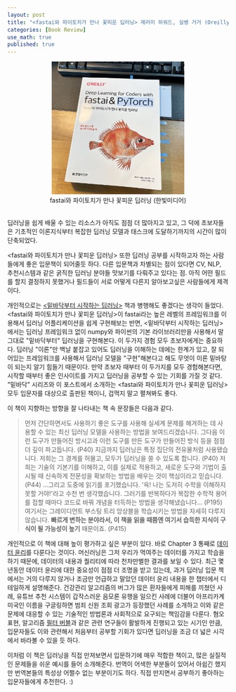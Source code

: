 ```yaml
---
layout: post
title: "<fastai와 파이토치가 만나 꽃피운 딥러닝> 제러미 하워드, 실뱅 거거 (Oreilly, 한빛미디어)"
categories: [Book Review]
use_math: true
published: true
---
```



<center><img src="/assets/img/220331-1.png" width="60%" height="60%"><figcaption>fastai와 파이토치가 만나 꽃피운 딥러닝 (한빛미디어)</figcaption></center>
<br>

딥러닝을 쉽게 배울 수 있는 리소스가 아직도 점점 더 많아지고 있고,
그 덕에 초보자들은 기초적인 이론지식부터 복잡한 딥러닝 모델과 태스크에 도달하기까지의 시간이 많이 단축되었다.

\<fastai와 파이토치가 만나 꽃피운 딥러닝\> 또한 딥러닝 공부를 시작하고자 하는 사람들에게 좋은 입문책이 되어줄듯 하다.
다른 입문책과 차별되는 점이 있다면 CV, NLP, 추천시스템과 같은 굵직한 딥러닝 분야들 맛보기를 다뤄주고 있다는 점.
아직 어떤 필드를 할지 결정하지 못했거나 필드들이 서로 어떻게 다른지 알아보고싶은 사람들에게 제격이다.

개인적으로는 [\<밑바닥부터 시작하는 딥러닝\>](https://www.hanbit.co.kr/store/books/look.php?p_code=B8475831198) 책과 병행해도 좋겠다는 생각이 들었다.
\<fastai와 파이토치가 만나 꽃피운 딥러닝\>이 fastai라는 높은 레벨의 프레임워크를 이용해서 딥러닝 어플리케이션을 쉽게 구현해보는 반면, \<밑바닥부터 시작하는 딥러닝\>에서는 딥러닝 프레임워크 없이 numpy와 파이썬의 기본 라이브러리만을 사용해서 말그대로 "밑바닥부터" 딥러닝을 구현해본다. 
이 두가지 경험 모두 초보자에게는 중요하다. 
딥러닝 "이론"만 백날 붙잡고 있어도 딥러닝을 이해하는 데에는 한계가 있고, 잘 되어있는 프레임워크를 사용해서 딥러닝 모델을 "구현"해본다고 해도 무엇이 이론 밑바탕이 되는지 알기 힘들기 때문이다. 
만약 초보자 때부터 이 두가지를 모두 경험해본다면, 시작할 때부터 좋은 인사이트를 가지고 딥러닝을 공부할 수 있는 기회를 가질 것 같다. 
"밑바닥" 시리즈와 이 포스트에서 소개하는 \<fastai와 파이토치가 만나 꽃피운 딥러닝\> 모두 입문자를 대상으로 출판된 책이니, 겁먹지 말고 펼쳐봐도 좋다.

이 책이 지향하는 방향을 잘 나타내는 책 속 문장들은 다음과 같다.
> 먼저 간단하면서도 사용하기 좋은 도구를 사용해 실세계 문제를 해겨하는 데 사용할 수 있는 최신 딥러닝 모델을 사용하는 방법을 보여드리겠습니다. 그다음 이런 도구가 만들어진 방시고과 이런 도구를 만든 도구가 만들어진 방식 등을 점점 더 깊이 파고듭니다. (P40)
> 지금까지 딥러닝은 특정 집단의 전유물처럼 사용됐습니다. 저희는 그 경계를 허물고, 모두가 딥러닝을 쓸 수 있도록 합니다. (P40)
> 저희는 기술의 기본기를 이해하고, 이를 실제로 적용하고, 새로운 도구와 기법이 출시될 때 신속하게 전문성을 확보하는 방법을 배우는 것이 핵심이라고 믿습니다. (P44)
> ...그리고 도중에 읽기를 포기했습니다. '윽! 나는 도저히 수학을 이해하지 못할 거야!'라고 수천 번 생각했습니다. 그러기를 반복하다가 복잡한 수학적 용어를 접할 때마다 코드로 바꿔 개념을 터득하는 방법을 생각해냈습니다... (P195)
> 여기서는 그레이디언트 부스팅 트리 앙상블을 학습시키는 방법을 자세히 다루지 않습니다. **빠르게 변하는 분야라서, 이 책을 읽을 때쯤엔 여기서 습득한 지식이 구식이 될 가능성이 높기** 때문이죠. (P415)

개인적으로 이 책에 대해 높이 평가하고 싶은 부분이 있다.
바로 Chapter 3 통째로 [데이터 윤리](https://ethics.fast.ai/)를 다룬다는 것이다.
머신러닝은 그저 우리가 먹여주는 데이터를 가지고 학습을 하기 때문에, 데이터의 내용과 퀄리티에 따라 천차만별한 결과를 보일 수 있다. 
최근 몇년동안 데이터 윤리에 대한 중요성이 점점 더 조명을 받고 있는데, 과거 딥러닝 입문 책에서는 거의 다루지 않거나 조금만 언급하고 말았던 데이터 윤리 내용을 한 챕터에서 디테일하게 설명해준다.
건강관리 알고리즘의 버그가 많은 환자들에게 피해를 끼쳤던 사례, 유튜브 추천 시스템이 갑작스러운 음모론 유행을 일으킨 사례에 더불어 아프리카계 미국인 이름을 구글링하면 범죄 신원 조회 광고가 등장했던 사례를 소개하고 이와 같은 문제에 대응할 수 있는 기술적인 방법론과 사회적으로 요구되는 책임감을 다룬다.
혐오 표현, 알고리즘 [필터 버블](https://en.wikipedia.org/wiki/Filter_bubble#:~:text=A%20filter%20bubble%20or%20ideological,click%2Dbehavior%20and%20search%20history.)과 같은 관련 연구들이 활발하게 진행되고 있는 시기인 만큼, 입문자들도 이와 관련해서 처음부터 공부할 기회가 있다면 딥러닝을 조금 더 넓은 시각에서 바라볼 수 있을 듯 하다.

이처럼 이 책은 딥러닝을 직접 만져보면서 입문하기에 매우 적합한 책이고, 많은 실질적인 문제들을 쉬운 예시를 들어 소개해준다. 
번역이 어색한 부분들이 있어서 아쉽긴 했지만 번역본들의 특성상 어쩔수 없는 부분이기도 하다.
직접 만지면서 공부하기 좋아하는 입문자들에게 추천한다. :)